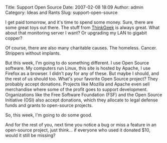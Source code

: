 Title: Support Open Source
Date: 2007-02-08 18:09
Author: admin
Category: Ideas and Rants
Slug: support-open-source

I get paid tomorrow, and it's time to spend some money. Sure, there are
some great toys out there. The stuff from
[ThinkGeek](http://www.thinkgeek.com) is always great. What about that
monitoring server I want? Or upgrading my LAN to gigabit copper?

Of course, there are also many charitable causes. The homeless. Cancer.
Strippers without implants.

But this week, I'm going to do something different. I use Open Source
software. My computers run Linux, this site is hosted by Apache, I use
Firefox as a browser. I didn't pay for any of these. But maybe I should,
and the rest of us should too. What's your favorite Open Source project?
They probably accept donations. Projects like Mozilla and Apache even
sell merchandise where some of the profit goes to support development.
Organizations like the Free Software Foundation (FSF) and the Open
Source Initiative (OSI) also accept donations, which they allocate to
legal defense funds and grants to open-source projects.

So, this week, I'm going to do some good.

And for the rest of you, next time you notice a bug or miss a feature in
an open-source project, just think... if everyone who used it donated
$10, would it still be missing?
